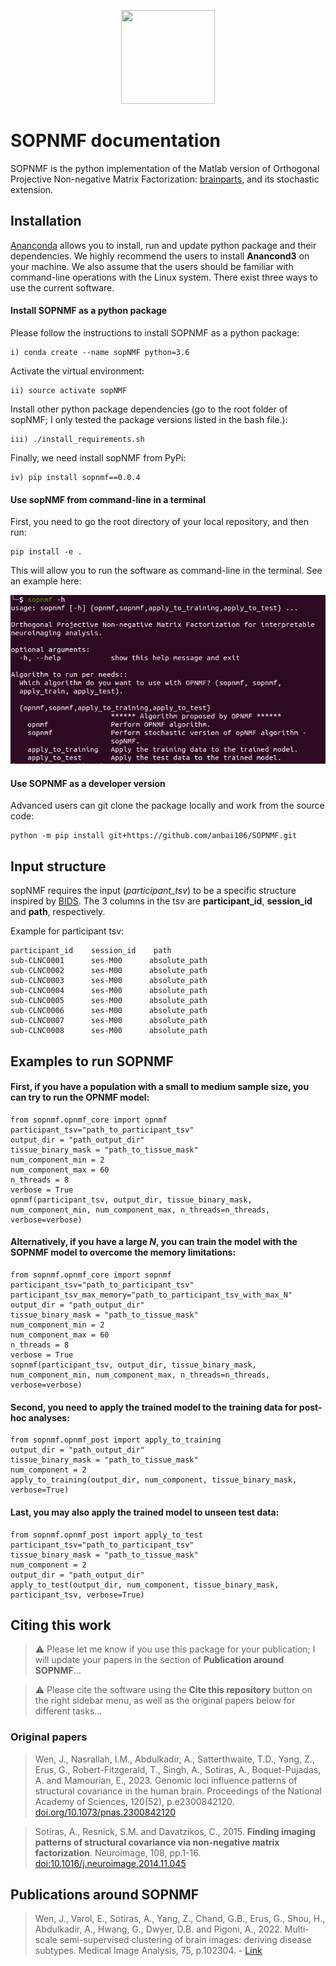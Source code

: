 <p align="center">
  <img src="./images/sopmf.gif" width="150" height="150"/>
</p>

# SOPNMF documentation
SOPNMF is the python implementation of the Matlab version of Orthogonal Projective Non-negative Matrix Factorization: [brainparts](https://github.com/asotiras/brainparts), and its stochastic extension.

## Installation
[Ananconda](https://www.anaconda.com/products/individual) allows you to install, run and update python package and their dependencies. We highly recommend the users to install **Anancond3** on your machine. We also assume that the users should be familiar with command-line operations with the Linux system.
There exist three ways to use the current software.
#### Install SOPNMF as a python package
Please follow the instructions to install SOPNMF as a python package:
```
i) conda create --name sopNMF python=3.6
```
Activate the virtual environment:
```
ii) source activate sopNMF
```
Install other python package dependencies (go to the root folder of sopNMF; I only tested the package versions listed in the bash file.):
```
iii) ./install_requirements.sh
```
Finally, we need install sopNMF from PyPi:
```
iv) pip install sopnmf==0.0.4
```

#### Use sopNMF from command-line in a terminal
First, you need to go the root directory of your local repository, and then run:
```
pip install -e .
```
This will allow you to run the software as command-line in the terminal. See an example here:
<p align="center">
  <img src="./images/commandline.png"/>
</p>

#### Use SOPNMF as a developer version
Advanced users can git clone the package locally and work from the source code:
```
python -m pip install git+https://github.com/anbai106/SOPNMF.git
```

## Input structure
sopNMF requires the input (*participant_tsv*) to be a specific structure inspired by [BIDS](https://bids.neuroimaging.io/). The 3 columns in the tsv are **participant_id**, **session_id** and **path**, respectively.

Example for participant tsv:
```
participant_id    session_id    path
sub-CLNC0001      ses-M00      absolute_path    
sub-CLNC0002      ses-M00      absolute_path
sub-CLNC0003      ses-M00      absolute_path
sub-CLNC0004      ses-M00      absolute_path
sub-CLNC0005      ses-M00      absolute_path
sub-CLNC0006      ses-M00      absolute_path
sub-CLNC0007      ses-M00      absolute_path
sub-CLNC0008      ses-M00      absolute_path
```

## Examples to run SOPNMF

#### First, if you have a population with a small to medium sample size, you can try to run the OPNMF model:
```
from sopnmf.opnmf_core import opnmf
participant_tsv="path_to_participant_tsv"
output_dir = "path_output_dir"
tissue_binary_mask = "path_to_tissue_mask"
num_component_min = 2
num_component_max = 60
n_threads = 8
verbose = True
opnmf(participant_tsv, output_dir, tissue_binary_mask, num_component_min, num_component_max, n_threads=n_threads, verbose=verbose)
```

#### Alternatively, if you have a large <em>N</em>, you can train the model with the SOPNMF model to overcome the memory limitations:
```
from sopnmf.opnmf_core import sopnmf
participant_tsv="path_to_participant_tsv"
participant_tsv_max_memory="path_to_participant_tsv_with_max_N"
output_dir = "path_output_dir"
tissue_binary_mask = "path_to_tissue_mask"
num_component_min = 2
num_component_max = 60
n_threads = 8
verbose = True
sopnmf(participant_tsv, output_dir, tissue_binary_mask, num_component_min, num_component_max, n_threads=n_threads, verbose=verbose)
```

#### Second, you need to apply the trained model to the training data for post-hoc analyses:
```
from sopnmf.opnmf_post import apply_to_training
output_dir = "path_output_dir"
tissue_binary_mask = "path_to_tissue_mask"
num_component = 2
apply_to_training(output_dir, num_component, tissue_binary_mask, verbose=True)
```

#### Last, you may also apply the trained model to unseen test data:
```
from sopnmf.opnmf_post import apply_to_test
participant_tsv="path_to_participant_tsv"
tissue_binary_mask = "path_to_tissue_mask"
num_component = 2
output_dir = "path_output_dir"
apply_to_test(output_dir, num_component, tissue_binary_mask, participant_tsv, verbose=True)
```

## Citing this work
> :warning: Please let me know if you use this package for your publication; I will update your papers in the section of **Publication around SOPNMF**...

> :warning: Please cite the software using the **Cite this repository** button on the right sidebar menu, as well as the original papers below for different tasks...

### Original papers
> Wen, J., Nasrallah, I.M., Abdulkadir, A., Satterthwaite, T.D., Yang, Z., Erus, G., Robert-Fitzgerald, T., Singh, A., Sotiras, A., Boquet-Pujadas, A. and Mamourian, E., 2023. Genomic loci influence patterns of structural covariance in the human brain. Proceedings of the National Academy of Sciences, 120(52), p.e2300842120. [doi.org/10.1073/pnas.2300842120](https://www.pnas.org/doi/abs/10.1073/pnas.2300842120)

> Sotiras, A., Resnick, S.M. and Davatzikos, C., 2015. **Finding imaging patterns of structural covariance via non-negative matrix factorization**. Neuroimage, 108, pp.1-16. [doi:10.1016/j.neuroimage.2014.11.045](https://www.sciencedirect.com/science/article/pii/S1053811914009756?via%3Dihub)

## Publications around SOPNMF
> Wen, J., Varol, E., Sotiras, A., Yang, Z., Chand, G.B., Erus, G., Shou, H., Abdulkadir, A., Hwang, G., Dwyer, D.B. and Pigoni, A., 2022. Multi-scale semi-supervised clustering of brain images: deriving disease subtypes. Medical Image Analysis, 75, p.102304. - [Link](https://scholar.google.com/citations?view_op=view_citation&hl=en&user=4Wq_FukAAAAJ&sortby=pubdate&citation_for_view=4Wq_FukAAAAJ:9ZlFYXVOiuMC)

